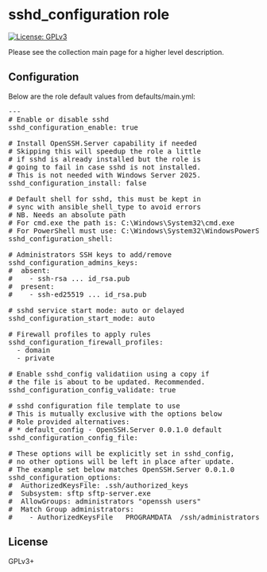 # sshd_configuration role

[![License: GPLv3](https://img.shields.io/badge/license-GPLv3-brightgreen.svg)](https://www.gnu.org/licenses/gpl-3.0)

Please see the collection main page for a higher level description.

## Configuration

Below are the role default values from defaults/main.yml:

<pre>
---
# Enable or disable sshd
sshd_configuration_enable: true

# Install OpenSSH.Server capability if needed
# Skipping this will speedup the role a little
# if sshd is already installed but the role is
# going to fail in case sshd is not installed.
# This is not needed with Windows Server 2025.
sshd_configuration_install: false

# Default shell for sshd, this must be kept in
# sync with ansible_shell_type to avoid errors
# NB. Needs an absolute path
# For cmd.exe the path is: C:\Windows\System32\cmd.exe
# For PowerShell must use: C:\Windows\System32\WindowsPowerShell\v1.0\powershell.exe
sshd_configuration_shell:

# Administrators SSH keys to add/remove
sshd_configuration_admins_keys:
#  absent:
#    - ssh-rsa ... id_rsa.pub
#  present:
#    - ssh-ed25519 ... id_rsa.pub

# sshd service start mode: auto or delayed
sshd_configuration_start_mode: auto

# Firewall profiles to apply rules
sshd_configuration_firewall_profiles:
  - domain
  - private

# Enable sshd_config validatiion using a copy if
# the file is about to be updated. Recommended.
sshd_configuration_config_validate: true

# sshd configuration file template to use
# This is mutually exclusive with the options below
# Role provided alternatives:
# * default_config - OpenSSH.Server 0.0.1.0 default
sshd_configuration_config_file:

# These options will be explicitly set in sshd_config,
# no other options will be left in place after update.
# The example set below matches OpenSSH.Server 0.0.1.0
sshd_configuration_options:
#  AuthorizedKeysFile: .ssh/authorized_keys
#  Subsystem: sftp sftp-server.exe
#  AllowGroups: administrators "openssh users"
#  Match Group administrators:
#    - AuthorizedKeysFile __PROGRAMDATA__/ssh/administrators_authorized_keys
</pre>

## License

GPLv3+
